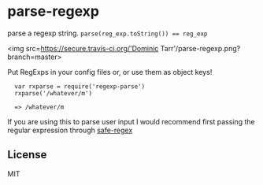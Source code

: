 # parse-regexp
parse a regexp string. `parse(reg_exp.toString()) == reg_exp`

<img src=https://secure.travis-ci.org/'Dominic Tarr'/parse-regexp.png?branch=master>

Put RegExps in your config files or, or use them as object keys!

```
  var rxparse = require('regexp-parse')
  rxparse('/whatever/m')

  => /whatever/m

```

If you are using this to parse user input I would recommend
first passing the regular expression through [safe-regex](https://github.com/substack/safe-regex)

## License

MIT
